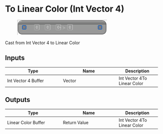 # To Linear Color (Int Vector 4)

<div align="left" data-full-width="false">

<figure><img src="To_Linear_Color_(Int_Vector_4).png" alt=""><figcaption></figcaption></figure>

</div>

Cast from Int Vector 4 to Linear Color

## Inputs

<table>
<thead><tr><th width="170">Type</th><th width="170">Name</th><th>Description</th></tr></thead>
<tbody>
<tr><td>Int Vector 4 Buffer</td><td>Vector</td><td>Int Vector 4To Linear Color</td></tr>
</tbody>
</table>

## Outputs

<table>
<thead><tr><th width="170">Type</th><th width="170">Name</th><th>Description</th></tr></thead>
<tbody>
<tr><td>Linear Color Buffer</td><td>Return Value</td><td>Int Vector 4To Linear Color</td></tr>
</tbody>
</table>